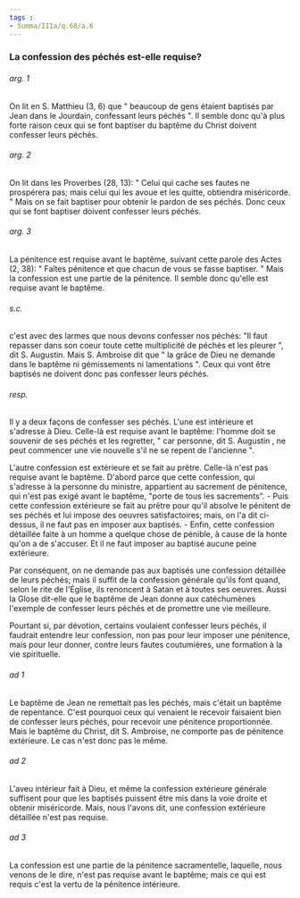 ```yaml
---
tags : 
- Summa/IIIa/q.68/a.6
---
```


### La confession des péchés est-elle requise?

###### arg. 1
On lit en S. Matthieu (3, 6) que " beaucoup de gens étaient baptisés par Jean dans le Jourdain, confessant leurs péchés ". Il semble donc qu'à plus forte raison ceux qui se font baptiser du baptême du Christ doivent confesser leurs péchés. 

###### arg. 2
On lit dans les Proverbes (28, 13): " Celui qui cache ses fautes ne prospérera pas; mais celui qui les avoue et les quitte, obtiendra miséricorde. " Mais on se fait baptiser pour obtenir le pardon de ses péchés. Donc ceux qui se font baptiser doivent confesser leurs péchés. 

###### arg. 3
La pénitence est requise avant le baptême, suivant cette parole des Actes (2, 38): " Faîtes pénitence et que chacun de vous se fasse baptiser. " Mais la confession est une partie de la pénitence. Il semble donc qu'elle est requise avant le baptême. 

###### s.c.
c'est avec des larmes que nous devons confesser nos péchés: "Il faut repasser dans son coeur toute cette multiplicité de péchés et les pleurer ", dit S. Augustin. Mais S. Ambroise dit que " la grâce de Dieu ne demande dans le baptême ni gémissements ni lamentations ". Ceux qui vont être baptisés ne doivent donc pas confesser leurs péchés. 

###### resp.
Il y a deux façons de confesser ses péchés. L'une est intérieure et s'adresse à Dieu. Celle-là est requise avant le baptême: l'homme doit se souvenir de ses péchés et les regretter, " car personne, dit S. Augustin , ne peut commencer une vie nouvelle s'il ne se repent de l'ancienne ". 

L'autre confession est extérieure et se fait au prêtre. Celle-là n'est pas requise avant le baptême. D'abord parce que cette confession, qui s'adresse à la personne du ministre, appartient au sacrement de pénitence, qui n'est pas exigé avant le baptême, "porte de tous les sacrements". - Puis cette confession extérieure se fait au prêtre pour qu'il absolve le pénitent de ses péchés et lui impose des oeuvres satisfactoires; mais, on l'a dit ci-dessus, il ne faut pas en imposer aux baptisés. - Enfin, cette confession détaillée faite à un homme a quelque chose de pénible, à cause de la honte qu'on a de s'accuser. Et il ne faut imposer au baptisé aucune peine extérieure. 

Par conséquent, on ne demande pas aux baptisés une confession détaillée de leurs péchés; mais il suffit de la confession générale qu'ils font quand, selon le rite de l'Église, ils renoncent à Satan et à toutes ses oeuvres. Aussi la Glose dit-elle que le baptême de Jean donne aux catéchumènes l'exemple de confesser leurs péchés et de promettre une vie meilleure. 

Pourtant si, par dévotion, certains voulaient confesser leurs péchés, il faudrait entendre leur confession, non pas pour leur imposer une pénitence, mais pour leur donner, contre leurs fautes coutumières, une formation à la vie spirituelle. 

###### ad 1
Le baptême de Jean ne remettait pas les péchés, mais c'était un baptême de repentance. C'est pourquoi ceux qui venaient le recevoir faisaient bien de confesser leurs péchés, pour recevoir une pénitence proportionnée. Mais le baptême du Christ, dit S. Ambroise, ne comporte pas de pénitence extérieure. Le cas n'est donc pas le même. 

###### ad 2
L'aveu intérieur fait à Dieu, et même la confession extérieure générale suffisent pour que les baptisés puissent être mis dans la voie droite et obtenir miséricorde. Mais, nous l'avons dit, une confession extérieure détaillée n'est pas requise. 

###### ad 3
La confession est une partie de la pénitence sacramentelle, laquelle, nous venons de le dire, n'est pas requise avant le baptême; mais ce qui est requis c'est la vertu de la pénitence intérieure. 

